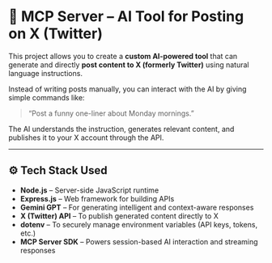 # 🧠 MCP Server – AI Tool for Posting on X (Twitter)

This project allows you to create a **custom AI-powered tool** that can generate and directly **post content to X (formerly Twitter)** using natural language instructions.

Instead of writing posts manually, you can interact with the AI by giving simple commands like:

> “Post a funny one-liner about Monday mornings.”

The AI understands the instruction, generates relevant content, and publishes it to your X account through the API.

---

## ⚙️ Tech Stack Used

- **Node.js** – Server-side JavaScript runtime
- **Express.js** – Web framework for building APIs
- **Gemini GPT** – For generating intelligent and context-aware responses
- **X (Twitter) API** – To publish generated content directly to X
- **dotenv** – To securely manage environment variables (API keys, tokens, etc.)
- **MCP Server SDK** – Powers session-based AI interaction and streaming responses
